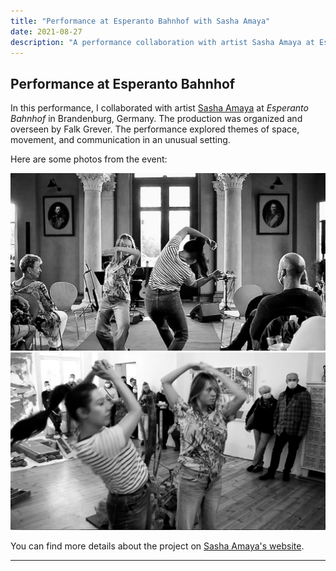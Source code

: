 ```yaml
---
title: "Performance at Esperanto Bahnhof with Sasha Amaya"
date: 2021-08-27
description: "A performance collaboration with artist Sasha Amaya at Esperanto Bahnhof, Brandenburg, Germany."
---
```


## Performance at Esperanto Bahnhof

In this performance, I collaborated with artist [Sasha Amaya](https://sashaamaya.com/) at *Esperanto Bahnhof* in Brandenburg, Germany. The production was organized and overseen by Falk Grever. The performance explored themes of space, movement, and communication in an unusual setting.

Here are some photos from the event:

![Photo 1](LikeaMirrorMadeofWords_SAmaya_FGrever_5.jpg)
![Photo 2](LikeaMirrorMadeofWords_SAmaya_photoFalkGrever_4.jpg)

You can find more details about the project on [Sasha Amaya's website](https://sashaamaya.com/2021/08/27/like-a-mirror-made-of-words-7-pm-fri-27-aug/).

---